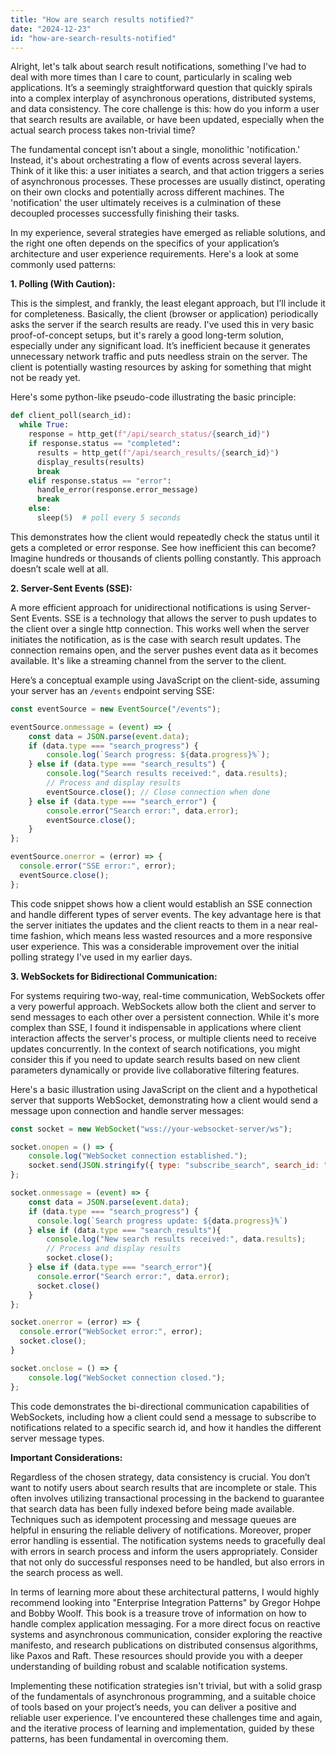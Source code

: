 ```yaml
---
title: "How are search results notified?"
date: "2024-12-23"
id: "how-are-search-results-notified"
---
```


Alright, let's talk about search result notifications, something I've had to deal with more times than I care to count, particularly in scaling web applications. It’s a seemingly straightforward question that quickly spirals into a complex interplay of asynchronous operations, distributed systems, and data consistency. The core challenge is this: how do you inform a user that search results are available, or have been updated, especially when the actual search process takes non-trivial time?

The fundamental concept isn’t about a single, monolithic 'notification.' Instead, it's about orchestrating a flow of events across several layers. Think of it like this: a user initiates a search, and that action triggers a series of asynchronous processes. These processes are usually distinct, operating on their own clocks and potentially across different machines. The 'notification' the user ultimately receives is a culmination of these decoupled processes successfully finishing their tasks.

In my experience, several strategies have emerged as reliable solutions, and the right one often depends on the specifics of your application’s architecture and user experience requirements. Here's a look at some commonly used patterns:

**1. Polling (With Caution):**

This is the simplest, and frankly, the least elegant approach, but I’ll include it for completeness. Basically, the client (browser or application) periodically asks the server if the search results are ready. I've used this in very basic proof-of-concept setups, but it's rarely a good long-term solution, especially under any significant load. It’s inefficient because it generates unnecessary network traffic and puts needless strain on the server. The client is potentially wasting resources by asking for something that might not be ready yet.

Here's some python-like pseudo-code illustrating the basic principle:

```python
def client_poll(search_id):
  while True:
    response = http_get(f"/api/search_status/{search_id}")
    if response.status == "completed":
      results = http_get(f"/api/search_results/{search_id}")
      display_results(results)
      break
    elif response.status == "error":
      handle_error(response.error_message)
      break
    else:
      sleep(5)  # poll every 5 seconds
```

This demonstrates how the client would repeatedly check the status until it gets a completed or error response. See how inefficient this can become? Imagine hundreds or thousands of clients polling constantly. This approach doesn’t scale well at all.

**2. Server-Sent Events (SSE):**

A more efficient approach for unidirectional notifications is using Server-Sent Events. SSE is a technology that allows the server to push updates to the client over a single http connection. This works well when the server initiates the notification, as is the case with search result updates. The connection remains open, and the server pushes event data as it becomes available. It's like a streaming channel from the server to the client.

Here’s a conceptual example using JavaScript on the client-side, assuming your server has an `/events` endpoint serving SSE:

```javascript
const eventSource = new EventSource("/events");

eventSource.onmessage = (event) => {
    const data = JSON.parse(event.data);
    if (data.type === "search_progress") {
        console.log(`Search progress: ${data.progress}%`);
    } else if (data.type === "search_results") {
        console.log("Search results received:", data.results);
        // Process and display results
        eventSource.close(); // Close connection when done
    } else if (data.type === "search_error") {
        console.error("Search error:", data.error);
        eventSource.close();
    }
};

eventSource.onerror = (error) => {
  console.error("SSE error:", error);
  eventSource.close();
};
```

This code snippet shows how a client would establish an SSE connection and handle different types of server events. The key advantage here is that the server initiates the updates and the client reacts to them in a near real-time fashion, which means less wasted resources and a more responsive user experience. This was a considerable improvement over the initial polling strategy I've used in my earlier days.

**3. WebSockets for Bidirectional Communication:**

For systems requiring two-way, real-time communication, WebSockets offer a very powerful approach. WebSockets allow both the client and server to send messages to each other over a persistent connection. While it's more complex than SSE, I found it indispensable in applications where client interaction affects the server's process, or multiple clients need to receive updates concurrently. In the context of search notifications, you might consider this if you need to update search results based on new client parameters dynamically or provide live collaborative filtering features.

Here's a basic illustration using JavaScript on the client and a hypothetical server that supports WebSocket, demonstrating how a client would send a message upon connection and handle server messages:

```javascript
const socket = new WebSocket("wss://your-websocket-server/ws");

socket.onopen = () => {
    console.log("WebSocket connection established.");
    socket.send(JSON.stringify({ type: "subscribe_search", search_id: "123"}));
};

socket.onmessage = (event) => {
    const data = JSON.parse(event.data);
    if (data.type === "search_progress") {
      console.log(`Search progress update: ${data.progress}%`)
    } else if (data.type === "search_results"){
        console.log("New search results received:", data.results);
        // Process and display results
        socket.close();
    } else if (data.type === "search_error"){
      console.error("Search error:", data.error);
      socket.close()
    }
};

socket.onerror = (error) => {
  console.error("WebSocket error:", error);
  socket.close();
}

socket.onclose = () => {
    console.log("WebSocket connection closed.");
};

```
This code demonstrates the bi-directional communication capabilities of WebSockets, including how a client could send a message to subscribe to notifications related to a specific search id, and how it handles the different server message types.

**Important Considerations:**

Regardless of the chosen strategy, data consistency is crucial. You don’t want to notify users about search results that are incomplete or stale. This often involves utilizing transactional processing in the backend to guarantee that search data has been fully indexed before being made available. Techniques such as idempotent processing and message queues are helpful in ensuring the reliable delivery of notifications. Moreover, proper error handling is essential. The notification systems needs to gracefully deal with errors in search process and inform the users appropriately. Consider that not only do successful responses need to be handled, but also errors in the search process as well.

In terms of learning more about these architectural patterns, I would highly recommend looking into "Enterprise Integration Patterns" by Gregor Hohpe and Bobby Woolf. This book is a treasure trove of information on how to handle complex application messaging. For a more direct focus on reactive systems and asynchronous communication, consider exploring the reactive manifesto, and research publications on distributed consensus algorithms, like Paxos and Raft. These resources should provide you with a deeper understanding of building robust and scalable notification systems.

Implementing these notification strategies isn't trivial, but with a solid grasp of the fundamentals of asynchronous programming, and a suitable choice of tools based on your project’s needs, you can deliver a positive and reliable user experience. I've encountered these challenges time and again, and the iterative process of learning and implementation, guided by these patterns, has been fundamental in overcoming them.
